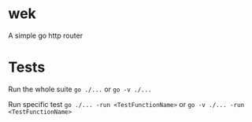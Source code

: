 # wek
A simple go http router


# Tests

Run the whole suite
`go ./...`
or
`go -v ./...`


Run specific test
`go ./... -run <TestFunctionName>`
or
`go -v ./... -run <TestFunctionName>`

